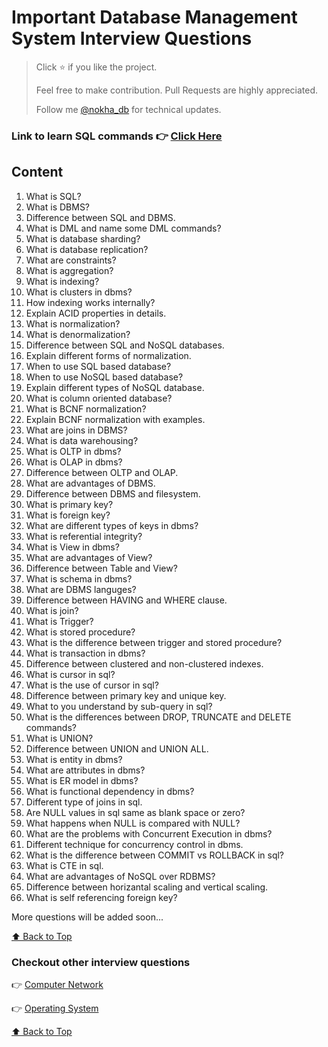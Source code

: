 # **Important Database Management System Interview Questions**

> Click ⭐ if you like the project.
> 
> Feel free to make contribution. Pull Requests are highly appreciated.
> 
> Follow me [@nokha_db](https://twitter.com/nokha_db) for technical updates.

### Link to learn SQL commands 👉 [Click Here](https://www.sqltutorial.org)

## **<a id="content" style="text-decoration-style:none; cursor: pointer;">Content</a>**  


1. What is SQL?
2. What is DBMS?
3. Difference between SQL and DBMS.
4. What is DML and name some DML commands?
5. What is database sharding?
6. What is database replication?
7. What are constraints?
8. What is aggregation?
9. What is indexing?
10. What is clusters in dbms?
11. How indexing works internally?
12. Explain ACID properties in details.
13. What is normalization?
14. What is denormalization?
15. Difference between SQL and NoSQL databases.
16. Explain different forms of normalization.
17. When to use SQL based database?
18. When to use NoSQL based database?
19. Explain different types of NoSQL database.
20. What is column oriented database?
21. What is BCNF normalization?
22. Explain BCNF normalization with examples.
23. What are joins in DBMS?
24. What is data warehousing?
25. What is OLTP in dbms?
26. What is OLAP in dbms?
27. Difference between OLTP and OLAP.
28. What are advantages of DBMS.
29. Difference between DBMS and filesystem.
30. What is primary key?
31. What is foreign key?
32. What are different types of keys in dbms?
33. What is referential integrity?
34. What is View in dbms?
35. What are advantages of View?
36. Difference between Table and View?
37. What is schema in dbms?
38. What are DBMS languges?
39. Difference between HAVING and WHERE clause.
40. What is join?
41. What is Trigger?
42. What is stored procedure?
43. What is the difference between trigger and stored procedure?
44. What is transaction in dbms?
45. Difference between clustered and non-clustered indexes.
46. What is cursor in sql?
47. What is the use of cursor in sql?
48. Difference between primary key and unique key.
49. What to you understand by sub-query in sql?
50. What is the differences between DROP, TRUNCATE and DELETE commands?
51. What is UNION?
52. Difference between UNION and UNION ALL.
53. What is entity in dbms?
54. What are attributes in dbms?
55. What is ER model in dbms?
56. What is functional dependency in dbms?
57. Different type of joins in sql.
58. Are NULL values in sql same as blank space or zero?
59. What happens when NULL is compared with NULL?
60. What are the problems with Concurrent Execution in dbms?
61. Different technique for concurrency control in dbms.
62. What is the difference between COMMIT vs ROLLBACK in sql?
63. What is CTE in sql.
64. What are advantages of NoSQL over RDBMS?
65. Difference between horizantal scaling and vertical scaling.
66. What is self referencing foreign key?


More questions will be added soon...

[⬆️ Back to Top](#content)

### Checkout other interview questions

👉 [Computer Network](https://github.com/codetobuild/computer-network-interview-questions)

👉 [Operating System](https://github.com/codetobuild/operating-system-interview-questions)

[⬆️ Back to Top](#content)
